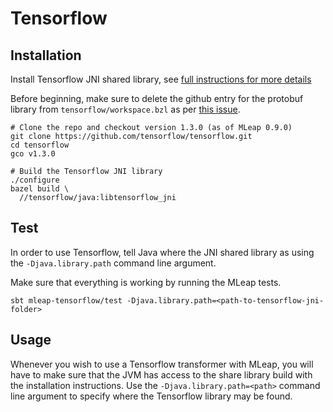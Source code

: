 # Tensorflow

## Installation

Install Tensorflow JNI shared library, see [full instructions for more details](https://github.com/tensorflow/tensorflow/tree/v1.3.0/tensorflow/java)

Before beginning, make sure to delete the github entry for the protobuf library from `tensorflow/workspace.bzl`
as per [this issue](https://github.com/tensorflow/tensorflow/issues/12979).

```
# Clone the repo and checkout version 1.3.0 (as of MLeap 0.9.0)
git clone https://github.com/tensorflow/tensorflow.git
cd tensorflow
gco v1.3.0

# Build the Tensorflow JNI library
./configure
bazel build \
  //tensorflow/java:libtensorflow_jni
```

## Test

In order to use Tensorflow, tell Java where the JNI shared library as using the `-Djava.library.path` command line argument.

Make sure that everything is working by running the MLeap tests.

```
sbt mleap-tensorflow/test -Djava.library.path=<path-to-tensorflow-jni-folder>
```

## Usage

Whenever you wish to use a Tensorflow transformer with MLeap, you will have to make sure that the JVM has access to the share library build with the installation instructions. Use the `-Djava.library.path=<path>` command line argument to specify where the Tensorflow library may be found.
